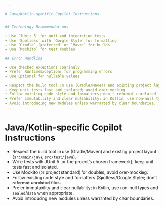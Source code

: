 ```yaml
---

# Java/Kotlin-specific Copilot Instructions


## Technology Recommendations

- Use `JUnit 5` for unit and integration tests
- Use `Spotless` with `Google Style` for formatting
- Use `Gradle` (preferred) or `Maven` for builds
- Use `Mockito` for test doubles

## Error Handling

- Use checked exceptions sparingly
- Prefer RuntimeExceptions for programming errors
- Use Optional for nullable values

- Respect the build tool in use (Gradle/Maven) and existing project layout (`src/main/java`, `src/test/java`).
- Keep unit tests fast and isolated; avoid over-mocking.
- Follow existing code style and formatters; don't reformat unrelated files.
- Prefer immutability and clear nullability; in Kotlin, use non-null types and `sealed`/`data` when appropriate.
- Avoid introducing new modules unless warranted by clear boundaries. "**/*.{java,kt,kts,gradle}"
---
```


# Java/Kotlin-specific Copilot Instructions

- Respect the build tool in use (Gradle/Maven) and existing project layout (`src/main/java`, `src/test/java`).
- Write tests with JUnit 5 (or the project’s chosen framework); keep unit tests fast and isolated.
- Use Mockito (or project standard) for doubles; avoid over-mocking.
- Follow existing code style and formatters (Spotless/Google Style); don’t reformat unrelated files.
- Prefer immutability and clear nullability; in Kotlin, use non-null types and `sealed`/`data` when appropriate.
- Avoid introducing new modules unless warranted by clear boundaries.

